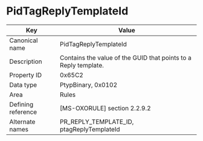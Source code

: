 # PidTagReplyTemplateId

| Key | Value |
|---|---|
| Canonical name | PidTagReplyTemplateId |
| Description | Contains the value of the GUID that points to a Reply template. |
| Property ID | 0x65C2 |
| Data type | PtypBinary, 0x0102 |
| Area | Rules |
| Defining reference | [MS-OXORULE] section 2.2.9.2 |
| Alternate names | PR_REPLY_TEMPLATE_ID, ptagReplyTemplateId |
